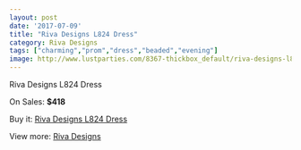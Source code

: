 ```yaml
---
layout: post
date: '2017-07-09'
title: "Riva Designs L824 Dress"
category: Riva Designs
tags: ["charming","prom","dress","beaded","evening"]
image: http://www.lustparties.com/8367-thickbox_default/riva-designs-l824-dress.jpg
---
```

Riva Designs L824 Dress

On Sales: **$418**
<a href="https://www.lustparties.com/en/riva-designs/2824-riva-designs-l824-dress.html"><amp-img layout="responsive" width="600" height="600" src="//www.lustparties.com/8367-thickbox_default/riva-designs-l824-dress.jpg" alt="Riva Designs L824 Dress 0" /></a>

Buy it: [Riva Designs L824 Dress](https://www.lustparties.com/en/riva-designs/2824-riva-designs-l824-dress.html "Riva Designs L824 Dress")

View more: [Riva Designs](https://www.lustparties.com/en/6-riva-designs "Riva Designs")
